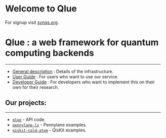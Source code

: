 # Welcome to Qlue

For signup visit [synqs.org](https://qsimsim.synqs.org/).

# Qlue : a web framework for quantum computing backends
--------
* [General description](guides/gen_guide.md) : Details of the infrastructure.
* [User Guide](guides/user_guide.md) : For users who want to use our service.
* [Developer Guide](guides/dev_guide.md) : For developers who want to implement this on their own for their research.


## Our projects:
--------
* [``qlue``](https://github.com/synqs/qlue) - API code.
* [``pennylane-ls``](https://github.com/synqs/pennylane-ls) - Pennylane examples.
* [``qiskit-cold-atom``](https://github.com/Qiskit-Extensions/qiskit-cold-atom) - QisKit examples.